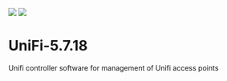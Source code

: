 [![](https://images.microbadger.com/badges/image/brettm357/unifi.svg)](https://microbadger.com/images/brettm357/unifi "Get your own image badge on microbadger.com") [![](https://images.microbadger.com/badges/version/brettm357/unifi.svg)](https://microbadger.com/images/brettm357/unifi "Get your own version badge on microbadger.com")

# UniFi-5.7.18
Unifi controller software for management of Unifi access points
